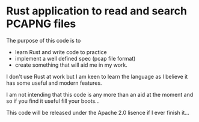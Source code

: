 # Rust application to read and search PCAPNG files

The purpose of this code is to 

* learn Rust and write code to practice
* implement a well defined spec (pcap file format)
* create something that will aid me in my work. 

I don't use Rust at work but I am keen to learn the language as I believe it has some useful and modern features. 

I am not intending that this code is any more than an aid at the moment and so if you find it useful fill your boots...

This code will be released under the Apache 2.0 lisence if I ever finish it... 